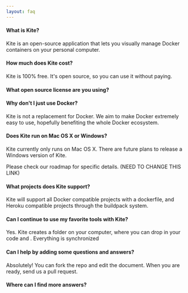 ```yaml
---
layout: faq
---
```


#### What is Kite?

Kite is an open-source application that lets you visually manage Docker containers on your personal computer.

#### How much does Kite cost?

Kite is 100% free. It's open source, so you can use it without paying.

#### What open source license are you using?

#### Why don't I just use Docker?

Kite is not a replacement for Docker. We aim to make Docker extremely easy to use, hopefully benefiting the whole Docker ecosystem.

#### Does Kite run on Mac OS X or Windows?

Kite currently only runs on Mac OS X. There are future plans to release a Windows version of Kite.

Please check our roadmap for specific details.   (NEED TO CHANGE THIS LINK)

#### What projects does Kite support?

Kite will support all Docker compatible projects with a dockerfile, and Heroku compatible projects through the buildpack system.

#### Can I continue to use my favorite tools with Kite?

Yes. Kite creates a folder on your computer, where you can drop in your code and . Everything is synchronized

#### Can I help by adding some questions and answers?

Absolutely! You can fork the repo and edit the document. When you are ready, send us a pull request.  

#### Where can I find more answers?
